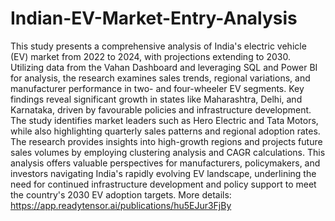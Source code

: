 # Indian-EV-Market-Entry-Analysis
This study presents a comprehensive analysis of India's electric vehicle (EV) market from 2022 to 2024, with projections extending to 2030. Utilizing data from the Vahan Dashboard and leveraging SQL and Power BI for analysis, the research examines sales trends, regional variations, and manufacturer performance in two- and four-wheeler EV segments. Key findings reveal significant growth in states like Maharashtra, Delhi, and Karnataka, driven by favourable policies and infrastructure development. The study identifies market leaders such as Hero Electric and Tata Motors, while also highlighting quarterly sales patterns and regional adoption rates. The research provides insights into high-growth regions and projects future sales volumes by employing clustering analysis and CAGR calculations. This analysis offers valuable perspectives for manufacturers, policymakers, and investors navigating India's rapidly evolving EV landscape, underlining the need for continued infrastructure development and policy support to meet the country's 2030 EV adoption targets.
More details: https://app.readytensor.ai/publications/hu5EJur3FjBy
